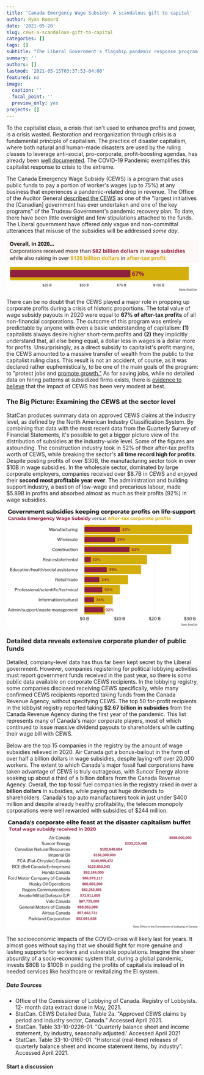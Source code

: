 ```yaml
---
title: 'Canada Emergency Wage Subsidy: A scandalous gift to capital'
author: Ryan Romard
date: '2021-05-20'
slug: cews-a-scandalous-gift-to-capital
categories: []
tags: []
subtitle: "The Liberal Government's flagship pandemic response program is a corporate give-away of unprecedented scale"
summary: ''
authors: []
lastmod: '2021-05-15T03:37:53-04:00'
featured: no
image:
  caption: ''
  focal_point: ''
  preview_only: yes
projects: []
---
```




To the capitalist class, a crisis that isn't used to enhance profits and power, is a crisis wasted. Restoration and reorganization through crisis is a fundamental principle of capitalism. The practice of disaster capitalism, where both natural and human-made disasters are used by the ruling classes to leverage anti-social, pro-corporate, profit-boosting agendas, has already been [well documented](https://www.theguardian.com/us-news/2017/jul/06/naomi-klein-how-power-profits-from-disaster). The COVID-19 Pandemic exemplifies this capitalist response to crisis to the extreme. 

The Canada Emergency Wage Subsidy (CEWS) is a program that uses public funds to pay a portion of worker's wages (up to 75%) at any business that experiences a pandemic-related drop in revenue. The Office of the Auditor General [described the CEWS](https://www.oag-bvg.gc.ca/internet/English/mr_20210325_e_43792.html) as one of the "largest initiatives the [Canadian] government has ever undertaken and one of the key programs" of the Trudeau Government's pandemic recovery plan. To date, there have been little oversight and few stipulations attached to the funds. The Liberal government have offered only vague and non-committal utterances that misuse of the subsidies will be addressed *some day*.  

<img src="covid_total_profit_bar.svg" title="Bullet chart comparing after-tax profits to subsidies where total subsidies was 67% of profits" alt="Bullet chart comparing after-tax profits to subsidies where total subsidies was 67% of profits"  />

There can be no doubt that the CEWS played a major role in propping up corporate profits during a crisis of historic proportions. The total value of wage subsidy payouts in 2020 were equal to **67% of after-tax profits** of all non-financial corporations. The outcome of this program was entirely predictable by anyone with even a basic understanding of capitalism: **(1)** capitalists always desire higher short-term profits and **(2)** they implicitly understand that, all else being equal, a dollar less in wages is a dollar more for profits. Unsurprisingly, as a direct subsidy to capitalist's profit margins, the CEWS amounted to a massive transfer of wealth from the public to the capitalist ruling class. This result is not an accident, of course, as it was declared rather euphemistically, to be one of the main goals of the program: to "protect jobs and [promote growth."](https://www.canada.ca/en/department-finance/news/2020/07/adapting-the-canada-emergency-wage-subsidy-to-protect-jobs-and-promote-growth.html) As for saving jobs, while no detailed data on hiring patterns at subsidized firms exists, there is [evidence to believe](https://financesofthenation.ca/2020/12/02/news-about-cews/) that the impact of CEWS has been very modest at best.  

### The Big Picture: Examining the CEWS at the sector level

StatCan produces summary data on approved CEWS claims at the industry level, as defined by the North American Industry Classification System. By combining that data with the most recent data from the Quarterly Survey of Financial Statements, it's possible to get a bigger picture view of the distribution of subsidies at the industry-wide level. Some of the figures are astounding. The construction industry took in 52% of their after-tax profits worth of CEWS, while breaking the sector's **all time record high for profits**. Despite posting profits of over \$30B, the manufacturing sector took in over \$10B in wage subsidies. In the wholesale sector, dominated by large corporate employers, companies received over \$8.7B in CEWS and enjoyed their **second most profitable year ever**. The administration and building support industry, a bastion of low-wage and precarious labour, made $5.89B in profits and absorbed almost as much as their profits (92%) in wage subsidies.  

<img src="covid_profit_bar.svg" title="Bullet chart comparing after-tax profits to subsidies by industry where the average subsidy was 41% of industry profits" alt="Bullet chart comparing after-tax profits to subsidies by industry where the average subsidy was 41% of industry profits"  />

### Detailed data reveals extensive corporate plunder of public funds

Detailed, company-level data has thus far been kept secret by the Liberal government. However, companies registering for political lobbying activities must report government funds received in the past year, so there is *some* public data available on corporate CEWS recipients. In the lobbying registry, some companies disclosed receiving CEWS specifically, while many confirmed CEWS recipients reported taking funds from the Canada Revenue Agency, without specifying CEWS. The top 50 for-profit recipients in the lobbyist registry reported taking **$2.67 billion in subsidies** from the Canada Revenue Agency during the first year of the pandemic. This list represents many of Canada's major corporate players, most of which continued to issue massive dividend payouts to shareholders while cutting their wage bill with CEWS.

Below are the top 15 companies in the registry by the amount of wage subsidies relieved in 2020. Air Canada got a bonus-bailout in the form of over half a billion dollars in wage subsidies, despite laying-off over 20,000 workers. The extent to which Canada's major fossil fuel corporations have taken advantage of CEWS is truly outrageous, with Suncor Energy alone soaking up about a third of a billion dollars from the Canada Revenue Agency. Overall, the top fossil fuel companies in the registry raked in over a **billion dollars** in subsidies, while paying out huge dividends to shareholders. Canada's top auto manufacturers took in just under \$400 million and despite already healthy profitability, the telecom monopoly corporations were well rewarded with subsidies of \$244 million. 

<img src="covid_profit_textbar.svg" title="Text bar chart showing the top corporate subsidy recipients where major airline, energy, auto, and telecom companies took from $52 to $586 million in subsidies, with Air Canada being the highest" alt="Text bar chart showing the top corporate subsidy recipients where major airline, energy, auto, and telecom companies took from $52 to $586 million in subsidies, with Air Canada being the highest"  />

The socioeconomic impacts of the COVID-crisis will likely last for years. It almost goes without saying that we should fight for more genuine and lasting supports for workers and vulnerable populations. Imagine the sheer absurdity of a socio-economic system that, during a global pandemic, invests \$80B to $100B in padding the profits of capitalists instead of in needed services like healthcare or revitalizing the EI system.  

##### Data Sources

<ul class="source-text">
<li>Office of the Comissioner of Lobbying of Canada. Registry of Lobbyists.  12- month data extract done in May, 2021.</li>
<li>StatCan. CEWS Detailed Data, Table 2a. "Approved CEWS claims by period and industry sector, Canada." Accessed April 2021.</li>
<li>StatCan. Table 33-10-0226-01. "Quarterly balance sheet and income statement, by industry, seasonally adjusted.' Accessed April 2021</li>
<li>StatCan. Table 33-10-0160-01. "Historical (real-time) releases of quarterly balance sheet and income statement items, by industry". Accessed April 2021.</li>
</ul>

#### Start a discussion

<div id="commento"></div>
<script defer
  src="https://cdn.commento.io/js/commento.js">>
</script>


